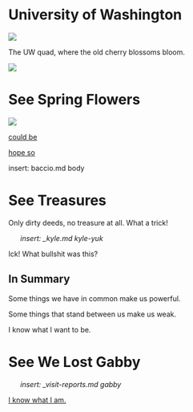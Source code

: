 # University of Washington

![](img/octagonblossom.gif)

The UW quad, where the old cherry blossoms bloom.

![](img/ogbl.gif)

# See Spring Flowers

![](img/woodlandpark.gif)

[could be](bl.html)

[hope so](bw.html)

insert: baccio.md body

# See Treasures

Only dirty deeds, no treasure at all. What a trick!

<ul><i>

insert: _kyle.md kyle-yuk

</i></ul>

Ick! What bullshit was this?

## In Summary

Some things we have in common make us powerful.

Some things that stand between us make us weak.

I know what I want to be.

# See We Lost Gabby

<ul><i>  
  
insert: _visit-reports.md gabby
  
</i></ul>  
  
  
  
[I know what I am.](/)  



